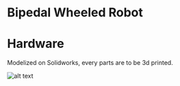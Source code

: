 # Bipedal Wheeled Robot

# Hardware

Modelized on Solidworks, every parts are to be 3d printed.

![alt text]([http://url/to/img.png](https://github.com/louislelay/Bipedal_Work/blob/main/medias/bipedal_robot_cad.png?raw=true))
